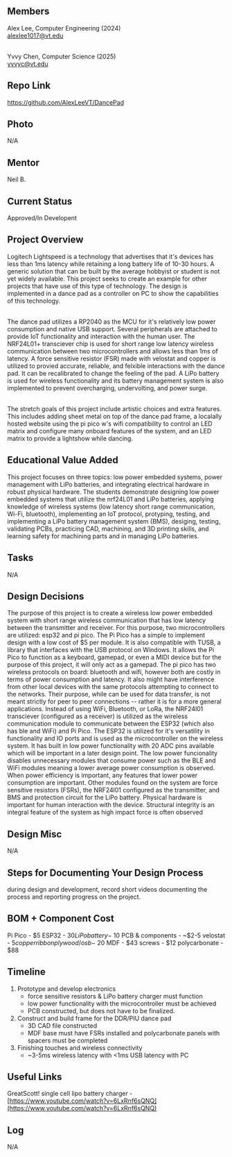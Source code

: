 ## Members
Alex Lee, Computer Engineering (2024) <br>
alexlee1017@vt.edu <br><br>

Yvvy Chen, Computer Science (2025) <br>
yvvyc@vt.edu

## Repo Link
<a class="button is-link" href="[https://magicmirror.builders/](https://github.com/AlexLeeVT/DancePad)" >https://github.com/AlexLeeVT/DancePad</a>

## Photo
N/A

## Mentor
Neil B.

## Current Status
Approved/In Developent

## Project Overview
Logitech Lightspeed is a technology that advertises that it's devices has less than 1ms latency while retaining a long battery life of 10-30 hours. A generic solution that can be built by the average hobbyist or student is not yet widely available. This project seeks to create an example for other projects that have use of this type of technology. The design is implemented in a dance pad as a controller on PC to show the capabilities of this technology.<br><br>

The dance pad utilizes a RP2040 as the MCU for it's relatively low power consumption and native USB support. Several peripherals are attached to provide IoT functionality and interaction with the human user. The NRF24L01+ transciever chip is used for short range low latency wireless communication between two microcontrollers and allows less than 1ms of latency. A force sensitive resistor (FSR) made with velostat and copper is utilized to provied accurate, reliable, and felxible interactions with the dance pad. It can be recalibrated to change the feeling of the pad. A LiPo battery is used for wireless functionality and its battery management system is also implemented to prevent overcharging, undervolting, and power surge.<br><br>

The stretch goals of this project include artistic choices and extra features. This includes adding sheet metal on top of the dance pad frame, a localally hosted website using the pi pico w's wifi compatibility to control an LED matrix and configure many onboard features of the system, and an LED matrix to provide a lightshow while dancing.

## Educational Value Added
This project focuses on three topics: low power embedded systems, power management with LiPo batteries, and integrating electrical hardware in robust physical hardware. The students demonstrate designing low power embedded systems that utilize the nrf24L01 and LiPo batteries, applying knowledge of wireless systems (low latency short range communication, Wi-Fi, bluetooth), implementing an IoT protocol, protyping, testing, and implementing a LiPo battery management system (BMS), desiging, testing, validating PCBs, practicing CAD, machining, and 3D printing skills, and learning safety for machining parts and in managing LiPo batteries. 

## Tasks
N/A

## Design Decisions
   The purpose of this project is to create a wireless low power embedded system with short range wireless communication that has low latency between the transmitter and receiver. For this purpose, two microcontrollers are utilized: esp32 and pi pico. The Pi Pico has a simple to implement design with a low cost of $5 per module. It is also compatible with TUSB, a library that interfaces with the USB protocol on Windows. It allows the Pi Pico to function as a keyboard, gamepad, or even a MIDI device but for the purpose of this project, it will only act as a gamepad. The pi pico has two wireless protocols on board: bluetooth and wifi, however both are costly in terms of power consumption and latency. It also might have interference from other local devices with the same protocols attempting to connect to the networks. Their purpose, while can be used for data transfer, is not meant strictly for peer to peer connections -- rather it is for a more general applications. Instead of using WiFi, Bluetooth, or LoRa, the NRF24l01 transciever (configured as a receiver) is utilized as the wireless communication module to communicate between the ESP32 (which also has ble and WiFi) and Pi Pico. 
   The ESP32 is utilized for it's versatility in functionality and IO ports and is used as the microcontroller on the wireless system. It has built in low power functionality with 20 ADC pins available which will be important in a later design point. The low power funcionality disables unnecessary modules that consume power such as the BLE and WiFi modules meaning a lower average power consumption is observed. When power efficiency is important, any features that lower power consumption are important. Other modules found on the system are force sensitive resistors (FSRs), the NRF24l01 configured as the transmitter, and BMS and protection circuit for the LiPo battery.
   Physical hardware is important for human interaction with the device. Structural integrity is an integral feature of the system as high impact force is often observed

## Design Misc
N/A

## Steps for Documenting Your Design Process
during design and development, record short videos documenting the process and reporting progress on the project.

## BOM + Component Cost

Pi Pico - $5
ESP32 - $30
LiPo battery - ~$10
PCB & components - ~$2-5
velostat - $5
copper ribbon
plywood/osb - ~$20
MDF - $43
screws - $12
polycarbonate - $88

## Timeline
1. Prototype and develop electronics
   - force sensitive resistors & LiPo battery charger must function
   - low power functionality with the microcontroller must be achieved
   - PCB constructed, but does not have to be finalized.
2. Construct and build frame for the DDR/PIU dance pad
   - 3D CAD file constructed
   - MDF base must have FSRs installed and polycarbonate panels with spacers must be completed
3. Finishing touches and wireless connectivity
   - ~3-5ms wireless latency with <1ms USB latency with PC

## Useful Links
GreatScott! single cell lipo battery charger - [https://www.youtube.com/watch?v=6LxRnf6sQNQ](https://www.youtube.com/watch?v=6LxRnf6sQNQ)

## Log
N/A
